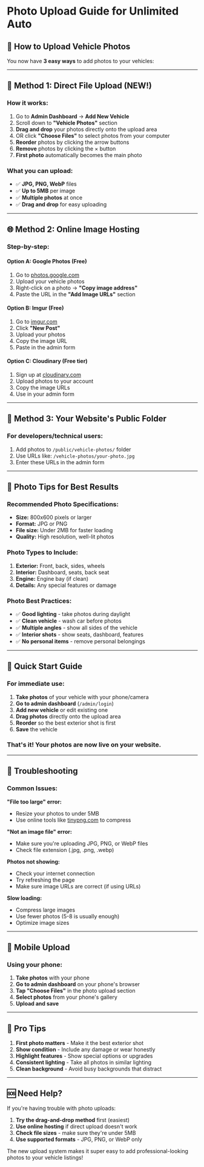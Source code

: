 # Photo Upload Guide for Unlimited Auto

## 📸 How to Upload Vehicle Photos

You now have **3 easy ways** to add photos to your vehicles:

---

## 🎯 **Method 1: Direct File Upload (NEW!)**

### **How it works:**
1. Go to **Admin Dashboard** → **Add New Vehicle**
2. Scroll down to **"Vehicle Photos"** section
3. **Drag and drop** your photos directly onto the upload area
4. OR click **"Choose Files"** to select photos from your computer
5. **Reorder** photos by clicking the arrow buttons
6. **Remove** photos by clicking the × button
7. **First photo** automatically becomes the main photo

### **What you can upload:**
- ✅ **JPG, PNG, WebP** files
- ✅ **Up to 5MB** per image
- ✅ **Multiple photos** at once
- ✅ **Drag and drop** for easy uploading

---

## 🌐 **Method 2: Online Image Hosting**

### **Step-by-step:**

#### **Option A: Google Photos (Free)**
1. Go to [photos.google.com](https://photos.google.com)
2. Upload your vehicle photos
3. Right-click on a photo → **"Copy image address"**
4. Paste the URL in the **"Add Image URLs"** section

#### **Option B: Imgur (Free)**
1. Go to [imgur.com](https://imgur.com)
2. Click **"New Post"**
3. Upload your photos
4. Copy the image URL
5. Paste in the admin form

#### **Option C: Cloudinary (Free tier)**
1. Sign up at [cloudinary.com](https://cloudinary.com)
2. Upload photos to your account
3. Copy the image URLs
4. Use in your admin form

---

## 📁 **Method 3: Your Website's Public Folder**

### **For developers/technical users:**
1. Add photos to `/public/vehicle-photos/` folder
2. Use URLs like: `/vehicle-photos/your-photo.jpg`
3. Enter these URLs in the admin form

---

## 🎨 **Photo Tips for Best Results**

### **Recommended Photo Specifications:**
- **Size:** 800x600 pixels or larger
- **Format:** JPG or PNG
- **File size:** Under 2MB for faster loading
- **Quality:** High resolution, well-lit photos

### **Photo Types to Include:**
1. **Exterior:** Front, back, sides, wheels
2. **Interior:** Dashboard, seats, back seat
3. **Engine:** Engine bay (if clean)
4. **Details:** Any special features or damage

### **Photo Best Practices:**
- ✅ **Good lighting** - take photos during daylight
- ✅ **Clean vehicle** - wash car before photos
- ✅ **Multiple angles** - show all sides of the vehicle
- ✅ **Interior shots** - show seats, dashboard, features
- ✅ **No personal items** - remove personal belongings

---

## 🚀 **Quick Start Guide**

### **For immediate use:**

1. **Take photos** of your vehicle with your phone/camera
2. **Go to admin dashboard** (`/admin/login`)
3. **Add new vehicle** or edit existing one
4. **Drag photos** directly onto the upload area
5. **Reorder** so the best exterior shot is first
6. **Save** the vehicle

### **That's it!** Your photos are now live on your website.

---

## 🔧 **Troubleshooting**

### **Common Issues:**

**"File too large" error:**
- Resize your photos to under 5MB
- Use online tools like [tinypng.com](https://tinypng.com) to compress

**"Not an image file" error:**
- Make sure you're uploading JPG, PNG, or WebP files
- Check file extension (.jpg, .png, .webp)

**Photos not showing:**
- Check your internet connection
- Try refreshing the page
- Make sure image URLs are correct (if using URLs)

**Slow loading:**
- Compress large images
- Use fewer photos (5-8 is usually enough)
- Optimize image sizes

---

## 📱 **Mobile Upload**

### **Using your phone:**
1. **Take photos** with your phone
2. **Go to admin dashboard** on your phone's browser
3. **Tap "Choose Files"** in the photo upload section
4. **Select photos** from your phone's gallery
5. **Upload and save**

---

## 🎯 **Pro Tips**

1. **First photo matters** - Make it the best exterior shot
2. **Show condition** - Include any damage or wear honestly
3. **Highlight features** - Show special options or upgrades
4. **Consistent lighting** - Take all photos in similar lighting
5. **Clean background** - Avoid busy backgrounds that distract

---

## 🆘 **Need Help?**

If you're having trouble with photo uploads:

1. **Try the drag-and-drop method** first (easiest)
2. **Use online hosting** if direct upload doesn't work
3. **Check file sizes** - make sure they're under 5MB
4. **Use supported formats** - JPG, PNG, or WebP only

The new upload system makes it super easy to add professional-looking photos to your vehicle listings!
